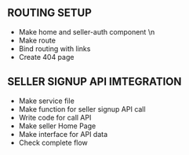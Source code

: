 ## ROUTING SETUP 

- Make home and seller-auth component \n
- Make route
- Bind routing with links
- Create 404 page

## SELLER SIGNUP API IMTEGRATION

- Make service file
- Make function for seller signup API call
- Write code for call API
- Make seller Home Page
- Make interface for API data
- Check complete flow